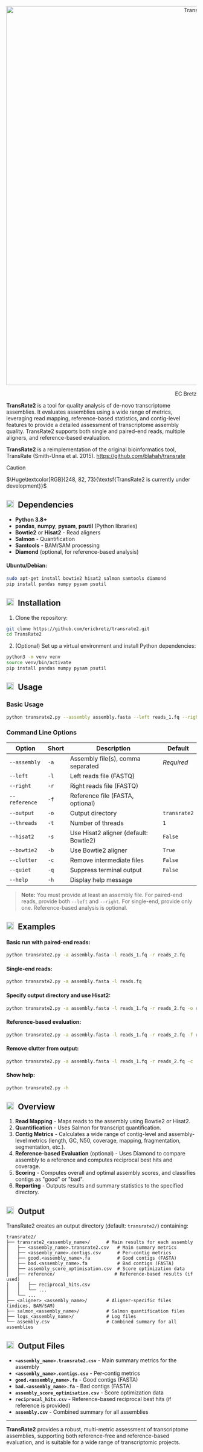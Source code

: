<p align="center">
  <img src="https://camo.githubusercontent.com/87d2f7858eb2f36b36097cf257faaa40d3146b708d0afb3ebca17f0f2f99ab11/68747470733a2f2f692e696d6775722e636f6d2f31744a76696f442e706e67" alt="TransRate2" width="1000">
</p>

<p align="right">EC Bretz</p>

**TransRate2** is a tool for quality analysis of de-novo transcriptome assemblies. It evaluates assemblies using a wide range of metrics, leveraging read mapping, reference-based statistics, and contig-level features to provide a detailed assessment of transcriptome assembly quality. TransRate2 supports both single and paired-end reads, multiple aligners, and reference-based evaluation.

**TransRate2** is a reimplementation of the original bioinformatics tool, TransRate (Smith-Unna et al. 2015).
https://github.com/blahah/transrate


> [!CAUTION]
> $\Huge\textcolor[RGB]{248, 82, 73}{\textsf{TransRate2 is currently under development}}$

<h2><img src="https://i.imgur.com/3UA4xwp.png" width="20" align="top">&ensp;Dependencies</h2>

- **Python 3.8+**
- **pandas**, **numpy**, **pysam**, **psutil** (Python libraries)
- **Bowtie2** or **Hisat2** - Read aligners
- **Salmon** - Quantification
- **Samtools** - BAM/SAM processing
- **Diamond** (optional, for reference-based analysis)

#### Ubuntu/Debian:
```bash
sudo apt-get install bowtie2 hisat2 salmon samtools diamond
pip install pandas numpy pysam psutil
```

<h2><img src="https://i.imgur.com/3UA4xwp.png" width="20" align="top">&ensp;Installation</h2>

1. Clone the repository:
```bash
git clone https://github.com/ericbretz/transrate2.git
cd TransRate2
```

2. (Optional) Set up a virtual environment and install Python dependencies:
```bash
python3 -m venv venv
source venv/bin/activate
pip install pandas numpy pysam psutil
```

<h2><img src="https://i.imgur.com/3UA4xwp.png" width="20" align="top">&ensp;Usage</h2>

### Basic Usage

```bash
python transrate2.py --assembly assembly.fasta --left reads_1.fq --right reads_2.fq
```

### Command Line Options

| Option         | Short | Description                                      | Default         |
|----------------|-------|--------------------------------------------------|-----------------|
| `--assembly`   | `-a`  | Assembly file(s), comma separated                | *Required*      |
| `--left`       | `-l`  | Left reads file (FASTQ)                          |                 |
| `--right`      | `-r`  | Right reads file (FASTQ)                         |                 |
| `--reference`  | `-f`  | Reference file (FASTA, optional)                 |                 |
| `--output`     | `-o`  | Output directory                                 | `transrate2`    |
| `--threads`    | `-t`  | Number of threads                                | `1`             |
| `--hisat2`     | `-s`  | Use Hisat2 aligner (default: Bowtie2)            | `False`         |
| `--bowtie2`    | `-b`  | Use Bowtie2 aligner                              | `True`          |
| `--clutter`    | `-c`  | Remove intermediate files                        | `False`         |
| `--quiet`      | `-q`  | Suppress terminal output                         | `False`         |
| `--help`       | `-h`  | Display help message                             |                 |

> **Note:** You must provide at least an assembly file. For paired-end reads, provide both `--left` and `--right`. For single-end, provide only one. Reference-based analysis is optional.

<h2><img src="https://i.imgur.com/3UA4xwp.png" width="20" align="top">&ensp;Examples</h2>

#### Basic run with paired-end reads:
```bash
python transrate2.py -a assembly.fasta -l reads_1.fq -r reads_2.fq
```

#### Single-end reads:
```bash
python transrate2.py -a assembly.fasta -l reads.fq
```

#### Specify output directory and use Hisat2:
```bash
python transrate2.py -a assembly.fasta -l reads_1.fq -r reads_2.fq -o results -s
```

#### Reference-based evaluation:
```bash
python transrate2.py -a assembly.fasta -l reads_1.fq -r reads_2.fq -f reference.fasta
```

#### Remove clutter from output:
```bash
python transrate2.py -a assembly.fasta -l reads_1.fq -r reads_2.fq -c
```

#### Show help:
```bash
python transrate2.py -h
```

<h2><img src="https://i.imgur.com/3UA4xwp.png" width="20" align="top">&ensp;Overview</h2>

1. **Read Mapping** - Maps reads to the assembly using Bowtie2 or Hisat2.
2. **Quantification** - Uses Salmon for transcript quantification.
3. **Contig Metrics** - Calculates a wide range of contig-level and assembly-level metrics (length, GC, N50, coverage, mapping, fragmentation, segmentation, etc.).
4. **Reference-based Evaluation** (optional) - Uses Diamond to compare assembly to a reference and computes reciprocal best hits and coverage.
5. **Scoring** - Computes overall and optimal assembly scores, and classifies contigs as "good" or "bad".
6. **Reporting** - Outputs results and summary statistics to the specified directory.

<h2><img src="https://i.imgur.com/3UA4xwp.png" width="20" align="top">&ensp;Output</h2>

TransRate2 creates an output directory (default: `transrate2/`) containing:

```
transrate2/
├── transrate2_<assembly_name>/      # Main results for each assembly
│   ├── <assembly_name>.transrate2.csv   # Main summary metrics
│   ├── <assembly_name>.contigs.csv      # Per-contig metrics
│   ├── good.<assembly_name>.fa          # Good contigs (FASTA)
│   ├── bad.<assembly_name>.fa           # Bad contigs (FASTA)
│   ├── assembly_score_optimisation.csv  # Score optimization data
│   ├── reference/                      # Reference-based results (if used)
│   │   ├── reciprocal_hits.csv
│   │   └── ...
│   └── ...
├── <aligner>_<assembly_name>/       # Aligner-specific files (indices, BAM/SAM)
├── salmon_<assembly_name>/          # Salmon quantification files
├── logs_<assembly_name>/            # Log files
└── assembly.csv                     # Combined summary for all assemblies
```

<h2><img src="https://i.imgur.com/3UA4xwp.png" width="20" align="top">&ensp;Output Files</h2>

- **`<assembly_name>.transrate2.csv`** - Main summary metrics for the assembly
- **`<assembly_name>.contigs.csv`** - Per-contig metrics
- **`good.<assembly_name>.fa`** - Good contigs (FASTA)
- **`bad.<assembly_name>.fa`** - Bad contigs (FASTA)
- **`assembly_score_optimisation.csv`** - Score optimization data
- **`reciprocal_hits.csv`** - Reference-based reciprocal best hits (if reference is provided)
- **`assembly.csv`** - Combined summary for all assemblies
---

**TransRate2** provides a robust, multi-metric assessment of transcriptome assemblies, supporting both reference-free and reference-based evaluation, and is suitable for a wide range of transcriptomic projects.
